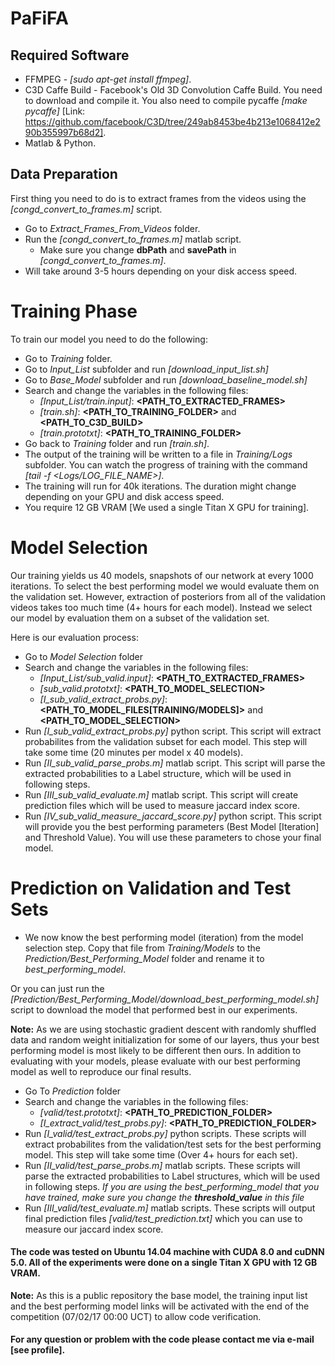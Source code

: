 # PaFiFA

## Required Software 
* FFMPEG - *[sudo apt-get install ffmpeg]*.
* C3D Caffe Build - Facebook's Old 3D Convolution Caffe Build. You need to download and compile it. You also need to compile pycaffe *[make pycaffe]* [Link: https://github.com/facebook/C3D/tree/249ab8453be4b213e1068412e290b355997b68d2].
* Matlab & Python.

## Data Preparation
First thing you need to do is to extract frames from the videos using the *[congd_convert_to_frames.m]* script.
* Go to *Extract_Frames_From_Videos* folder.
* Run the *[congd_convert_to_frames.m]* matlab script.
  * Make sure you change **dbPath** and **savePath** in *[congd_convert_to_frames.m]*.
* Will take around 3-5 hours depending on your disk access speed.

# Training Phase
To train our model you need to do the following:
* Go to *Training* folder.
* Go to *Input_List* subfolder and run *[download_input_list.sh]* 
* Go to *Base_Model* subfolder and run *[download_baseline_model.sh]*
* Search and change the variables in the following files:
  * *[Input_List/train.input]*:  **<PATH_TO_EXTRACTED_FRAMES>**
  * *[train.sh]*: **<PATH_TO_TRAINING_FOLDER>** and **<PATH_TO_C3D_BUILD>**
  * *[train.prototxt]*: **<PATH_TO_TRAINING_FOLDER>**
* Go back to *Training* folder and run *[train.sh]*.
* The output of the training will be written to a file in *Training/Logs* subfolder. You can watch the progress of training with the command *[tail -f <Logs/LOG_FILE_NAME>]*.
* The training will run for 40k iterations. The duration might change depending on your GPU and disk access speed. 
* You require 12 GB VRAM [We used a single Titan X GPU for training].

# Model Selection
Our training yields us 40 models, snapshots of our network at every 1000 iterations. To select the best performing model we would evaluate them on the validation set. However, extraction of posteriors from all of the validation videos takes too much time (4+ hours for each model). Instead we select our model by evaluation them on a subset of the validation set.

Here is our evaluation process:
* Go to *Model Selection* folder
* Search and change the variables in the following files:
  * *[Input_List/sub_valid.input]*: **<PATH_TO_EXTRACTED_FRAMES>**
  * *[sub_valid.prototxt]*: **<PATH_TO_MODEL_SELECTION>**
  * *[I_sub_valid_extract_probs.py]*: **<PATH_TO_MODEL_FILES[TRAINING/MODELS]>** and **<PATH_TO_MODEL_SELECTION>**
* Run *[I_sub_valid_extract_probs.py]* python script. This script will extract probabilites from the validation subset for each model. This step will take some time (20 minutes per model x 40 models).
* Run *[II_sub_valid_parse_probs.m]* matlab script. This script will parse the extracted probabilities to a Label structure, which will be used in following steps.
* Run *[III_sub_valid_evaluate.m]* matlab script. This script will create prediction files which will be used to measure jaccard index score. 
* Run *[IV_sub_valid_measure_jaccard_score.py]* python script. This script will provide you the best performing parameters (Best Model [Iteration] and Threshold Value). You will use these parameters to chose your final model. 

# Prediction on Validation and Test Sets
* We now know the best performing model (iteration) from the model selection step. Copy that file from *Training/Models* to the *Prediction/Best_Performing_Model* folder and rename it to *best_performing_model*.

Or you can just run the *[Prediction/Best_Performing_Model/download_best_performing_model.sh]* script to download the model that performed best in our experiments. 

**Note:** As we are using stochastic gradient descent with randomly shuffled data and random weight initialization for some of our layers, thus your best performing model is most likely to be different then ours. In addition to evaluating with your models, please evaluate with our best performing model as well to reproduce our final results. 

* Go To *Prediction* folder
* Search and change the variables in the following files:
  * *[valid/test.prototxt]*: **<PATH_TO_PREDICTION_FOLDER>**
  * *[I_extract_valid/test_probs.py]*: **<PATH_TO_PREDICTION_FOLDER>**
* Run *[I_valid/test_extract_probs.py]* python scripts. These scripts will extract probabilites from the validation/test  sets for the best performing model. This step will take some time (Over 4+ hours for each set).
* Run *[II_valid/test_parse_probs.m]* matlab scripts. These scripts will parse the extracted probabilities to Label structures, which will be used in following steps. *If you are using the best_performing_model that you have trained, make sure you change the **threshold_value** in this file*
* Run *[III_valid/test_evaluate.m]* matlab scripts. These scripts will output final prediction files *[valid/test_prediction.txt]* which you can use to measure our jaccard index score.

#### The code was tested on Ubuntu 14.04 machine with CUDA 8.0 and cuDNN 5.0. All of the experiments were done on a single Titan X GPU with 12 GB VRAM. ####

**Note:** As this is a public repository the base model, the training input list and the best performing model links will be activated with the end of the competition (07/02/17 00:00 UCT) to allow code verification.

#### For any question or problem with the code please contact me via e-mail [see profile].
